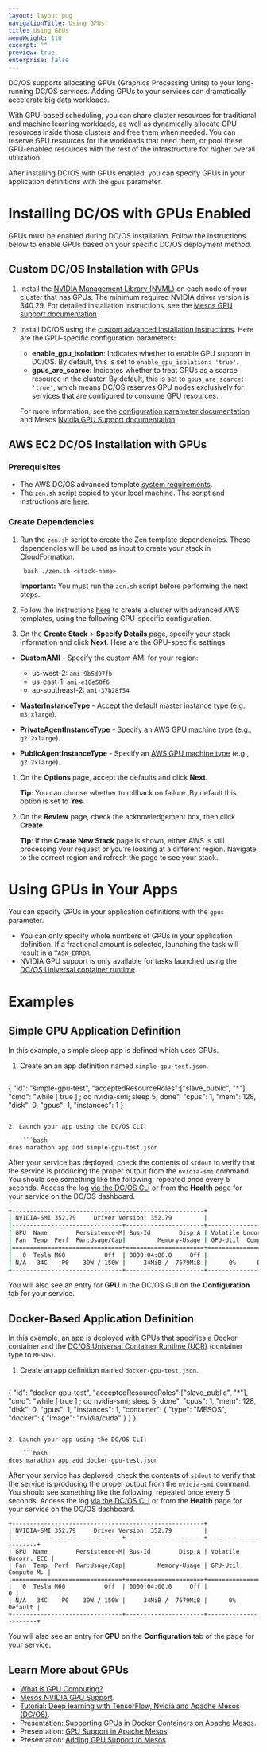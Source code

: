 ```yaml
---
layout: layout.pug
navigationTitle: Using GPUs
title: Using GPUs
menuWeight: 110
excerpt: ""
preview: true
enterprise: false
---
```

<!-- This source repo for this topic is https://github.com/dcos/dcos-docs -->

DC/OS supports allocating GPUs (Graphics Processing Units) to your long-running DC/OS services. Adding GPUs to your services can dramatically accelerate big data workloads.

With GPU-based scheduling, you can share cluster resources for traditional and machine learning workloads, as well as dynamically allocate GPU resources inside those clusters and free them when needed. You can reserve GPU resources for the workloads that need them, or pool these GPU-enabled resources with the rest of the infrastructure for higher overall utilization.

After installing DC/OS with GPUs enabled, you can specify GPUs in your application definitions with the `gpus` parameter.

# Installing DC/OS with GPUs Enabled

GPUs must be enabled during DC/OS installation. Follow the instructions below to enable GPUs based on your specific DC/OS deployment method.

## Custom DC/OS Installation with GPUs

1. Install the [NVIDIA Management Library (NVML)](https://developer.nvidia.com/nvidia-management-library-nvml) on each node of your cluster that has GPUs. The minimum required NVIDIA driver version is 340.29. For detailed installation instructions, see the [Mesos GPU support documentation](http://mesos.apache.org/documentation/latest/gpu-support/#external-dependencies).
2. Install DC/OS using the [custom advanced installation instructions](/1.10/installing/oss/custom/advanced/). Here are the GPU-specific configuration parameters:
    
    - **enable_gpu_isolation**: Indicates whether to enable GPU support in DC/OS. By default, this is set to `enable_gpu_isolation: 'true'`. 
    - **gpus_are_scarce**: Indicates whether to treat GPUs as a scarce resource in the cluster. By default, this is set to `gpus_are_scarce: 'true'`, which means DC/OS reserves GPU nodes exclusively for services that are configured to consume GPU resources. 
    
    For more information, see the [configuration parameter documentation](/1.10/installing/oss/custom/configuration/configuration-parameters/#enable-gpu-isolation) and Mesos [Nvidia GPU Support documentation](http://mesos.apache.org/documentation/latest/gpu-support/#external-dependencies).

## AWS EC2 DC/OS Installation with GPUs

### Prerequisites

- The AWS DC/OS advanced template [system requirements](/1.10/installing/oss/cloud/aws/advanced/).
- The `zen.sh` script copied to your local machine. The script and instructions are [here](/1.10/installing/oss/cloud/aws/advanced/).

### Create Dependencies

1. Run the `zen.sh` script to create the Zen template dependencies. These dependencies will be used as input to create your stack in CloudFormation.
    
        bash ./zen.sh <stack-name>
        
    
    **Important:** You must run the `zen.sh` script before performing the next steps.

2. Follow the instructions [here](/1.10/installing/oss/cloud/aws/advanced/) to create a cluster with advanced AWS templates, using the following GPU-specific configuration.

3. On the **Create Stack** > **Specify Details** page, specify your stack information and click **Next**. Here are the GPU-specific settings.

- **CustomAMI** - Specify the custom AMI for your region:
    
    - us-west-2: `ami-9b5d97fb`
    - us-east-1: `ami-e10e50f6`
    - ap-southeast-2: `ami-37b28f54`

- **MasterInstanceType** - Accept the default master instance type (e.g. `m3.xlarge`).

- **PrivateAgentInstanceType** - Specify an [AWS GPU machine type](https://aws.amazon.com/ec2/instance-types/#p2) (e.g., `g2.2xlarge`).
- **PublicAgentInstanceType** - Specify an [AWS GPU machine type](https://aws.amazon.com/ec2/instance-types/#p2) (e.g., `g2.2xlarge`).

1. On the **Options** page, accept the defaults and click **Next**.
    
    **Tip**: You can choose whether to rollback on failure. By default this option is set to **Yes**.

2. On the **Review** page, check the acknowledgement box, then click **Create**.
    
    **Tip**: If the **Create New Stack** page is shown, either AWS is still processing your request or you’re looking at a different region. Navigate to the correct region and refresh the page to see your stack.

# Using GPUs in Your Apps

You can specify GPUs in your application definitions with the `gpus` parameter.

- You can only specify whole numbers of GPUs in your application definition. If a fractional amount is selected, launching the task will result in a `TASK_ERROR`.
- NVIDIA GPU support is only available for tasks launched using the [DC/OS Universal container runtime](/1.10/deploying-services/containerizers/). 

# Examples

## Simple GPU Application Definition

In this example, a simple sleep app is defined which uses GPUs.

1. Create an an app definition named `simple-gpu-test.json`.
    
    ```json
{
     "id": "simple-gpu-test",
     "acceptedResourceRoles":["slave_public", "*"],
     "cmd": "while [ true ] ; do nvidia-smi; sleep 5; done",
     "cpus": 1,
     "mem": 128,
     "disk": 0,
     "gpus": 1,
     "instances": 1
}
```

2. Launch your app using the DC/OS CLI:
    
    ```bash
dcos marathon app add simple-gpu-test.json
```

After your service has deployed, check the contents of `stdout` to verify that the service is producing the proper output from the `nvidia-smi` command. You should see something like the following, repeated once every 5 seconds. Access the log [via the DC/OS CLI](/1.10/monitoring/logging/quickstart/) or from the **Health** page for your service on the DC/OS dashboard.

```bash
+------------------------------------------------------+
| NVIDIA-SMI 352.79     Driver Version: 352.79         |
|-------------------------------+----------------------+----------------------+
| GPU  Name        Persistence-M| Bus-Id        Disp.A | Volatile Uncorr. ECC |
| Fan  Temp  Perf  Pwr:Usage/Cap|         Memory-Usage | GPU-Util  Compute M. |
|===============================+======================+======================|
|   0  Tesla M60           Off  | 0000:04:00.0     Off |                    0 |
| N/A   34C    P0    39W / 150W |     34MiB /  7679MiB |      0%      Default |
+-------------------------------+----------------------+----------------------+
```

You will also see an entry for **GPU** in the DC/OS GUI on the **Configuration** tab for your service.

## Docker-Based Application Definition

In this example, an app is deployed with GPUs that specifies a Docker container and the [DC/OS Universal Container Runtime (UCR)](/1.10/deploying-services/containerizers/) (container type to `MESOS`).

1. Create an app definition named `docker-gpu-test.json`.
    
    ```json
{
    "id": "docker-gpu-test",
    "acceptedResourceRoles":["slave_public", "*"],
    "cmd": "while [ true ] ; do nvidia-smi; sleep 5; done",
    "cpus": 1,
    "mem": 128,
    "disk": 0,
    "gpus": 1,
    "instances": 1,
    "container": {
      "type": "MESOS",
      "docker": {
        "image": "nvidia/cuda"
      }
    }
}
```

2. Launch your app using the DC/OS CLI:
    
    ```bash
dcos marathon app add docker-gpu-test.json
```

After your service has deployed, check the contents of `stdout` to verify that the service is producing the proper output from the `nvidia-smi` command. You should see something like the following, repeated once every 5 seconds. Access the log [via the DC/OS CLI](/1.10/monitoring/logging/quickstart/) or from the **Health** page for your service on the DC/OS dashboard.

    +------------------------------------------------------+
    | NVIDIA-SMI 352.79     Driver Version: 352.79         |
    |-------------------------------+----------------------+----------------------+
    | GPU  Name        Persistence-M| Bus-Id        Disp.A | Volatile Uncorr. ECC |
    | Fan  Temp  Perf  Pwr:Usage/Cap|         Memory-Usage | GPU-Util  Compute M. |
    |===============================+======================+======================|
    |   0  Tesla M60           Off  | 0000:04:00.0     Off |                    0 |
    | N/A   34C    P0    39W / 150W |     34MiB /  7679MiB |      0%      Default |
    +-------------------------------+----------------------+----------------------+
    

You will also see an entry for **GPU** on the **Configuration** tab of the page for your service.

## Learn More about GPUs

- [What is GPU Computing?](http://www.nvidia.com/object/what-is-gpu-computing.html)
- [Mesos NVIDIA GPU Support](https://github.com/apache/mesos/blob/master/docs/gpu-support.md).
- [Tutorial: Deep learning with TensorFlow, Nvidia and Apache Mesos (DC/OS)](https://dcos.io/blog/2017/tutorial-deep-learning-with-tensorflow-nvidia-and-apache-mesos-dc-os-part-1/index.html).
- Presentation: [Supporting GPUs in Docker Containers on Apache Mesos](https://docs.google.com/presentation/d/1FnuEW2ic5d-cpSyVOUMfUSM7WxJlZtTAAWt2dZXJ52A/edit#slide=id.p).
- Presentation: [GPU Support in Apache Mesos](https://www.youtube.com/watch?v=giJ4GXFoeuA).
- Presentation: [Adding GPU Support to Mesos](https://docs.google.com/presentation/d/1Y1IUlWV6g1HzD1wYIYXy6AmbfnczWfjvvmqqpeDFBic/edit#slide=id.p).